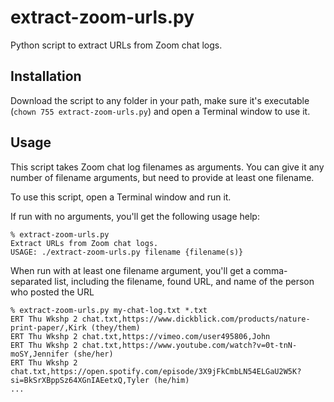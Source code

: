 # extract-zoom-urls.py
Python script to extract URLs from Zoom chat logs. 

## Installation

Download the script to any folder in your path, make sure it's executable (`chown 755 extract-zoom-urls.py`) and open a Terminal window to use it.

## Usage

This script takes Zoom chat log filenames as arguments. You can give it any number of filename arguments, but need to provide at least one filename. 

To use this script, open a Terminal window and run it. 

If run with no arguments, you'll get the following usage help:

```
% extract-zoom-urls.py
Extract URLs from Zoom chat logs. 
USAGE: ./extract-zoom-urls.py filename {filename(s)}
```

When run with at least one filename argument, you'll get a comma-separated list, including the filename, found URL, and name of the person who posted the URL
```
% extract-zoom-urls.py my-chat-log.txt *.txt
ERT Thu Wkshp 2 chat.txt,https://www.dickblick.com/products/nature-print-paper/,Kirk (they/them)
ERT Thu Wkshp 2 chat.txt,https://vimeo.com/user495806,John
ERT Thu Wkshp 2 chat.txt,https://www.youtube.com/watch?v=0t-tnN-moSY,Jennifer (she/her)
ERT Thu Wkshp 2 chat.txt,https://open.spotify.com/episode/3X9jFkCmbLN54ELGaU2W5K?si=BkSrXBppSz64XGnIAEetxQ,Tyler (he/him)
...
```

